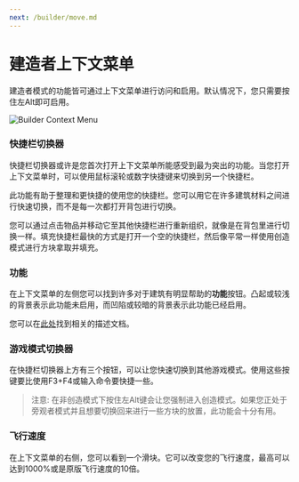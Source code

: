 ```yaml
---
next: /builder/move.md
---
```


# 建造者上下文菜单
建造者模式的功能皆可通过上下文菜单进行访问和启用。默认情况下，您只需要按住左Alt即可启用。

![Builder Context Menu](/images/AltMenuOverview.png)

### 快捷栏切换器
快捷栏切换器或许是您首次打开上下文菜单所能感受到最为突出的功能。当您打开上下文菜单时，可以使用鼠标滚轮或数字快捷键来切换到另一个快捷栏。

此功能有助于整理和更快捷的使用您的快捷栏。您可以用它在许多建筑材料之间进行快速切换，而不是每一次都打开背包进行切换。

您可以通过点击物品并移动它至其他快捷栏进行重新组织，就像是在背包里进行切换一样。填充快捷栏最快的方式是打开一个空的快捷栏，然后像平常一样使用创造模式进行方块拿取并填充。

### 功能
在上下文菜单的左侧您可以找到许多对于建筑有明显帮助的**功能**按钮。凸起或较浅的背景表示此功能未启用，而凹陷或较暗的背景表示此功能已经启用。

您可以在[此处](/capabilities/intro.md)找到相关的描述文档。

### 游戏模式切换器
在快捷栏切换器上方有三个按钮，可以让您快速切换到其他游戏模式。使用这些按键要比使用F3+F4或输入命令要快捷一些。

> 注意: 在非创造模式下按住左Alt键会让您强制进入创造模式。如果您正处于旁观者模式并且想要切换回来进行一些方块的放置，此功能会十分有用。

### 飞行速度
在上下文菜单的右侧，您可以看到一个滑块。它可以改变您的飞行速度，最高可以达到1000%或是原版飞行速度的10倍。
